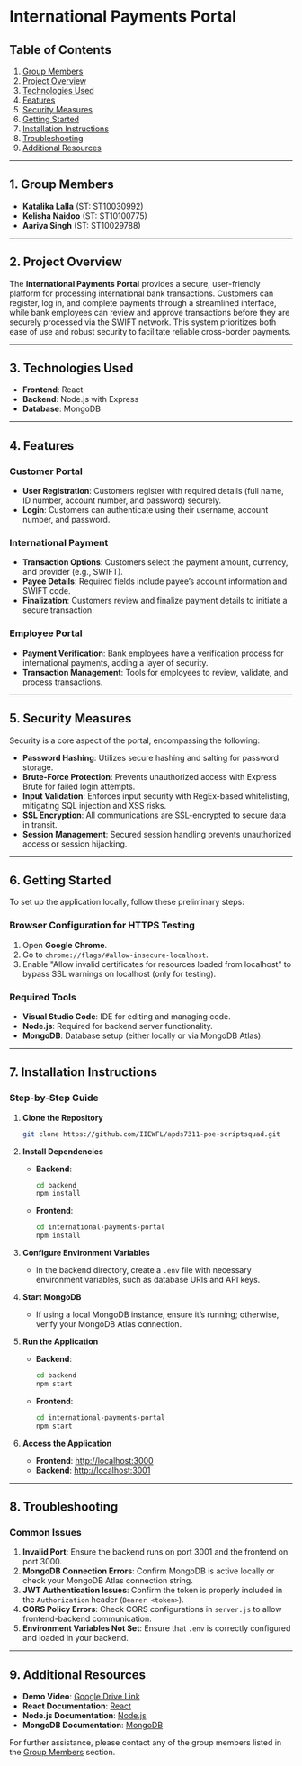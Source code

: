
# International Payments Portal

## Table of Contents
1. [Group Members](#group-members)
2. [Project Overview](#project-overview)
3. [Technologies Used](#technologies-used)
4. [Features](#features)
5. [Security Measures](#security-measures)
6. [Getting Started](#getting-started)
7. [Installation Instructions](#installation-instructions)
8. [Troubleshooting](#troubleshooting)
9. [Additional Resources](#additional-resources)

---

## 1. Group Members
- **Katalika Lalla** (ST: ST10030992)
- **Kelisha Naidoo** (ST: ST10100775)
- **Aariya Singh** (ST: ST10029788)

---

## 2. Project Overview
The **International Payments Portal** provides a secure, user-friendly platform for processing international bank transactions. Customers can register, log in, and complete payments through a streamlined interface, while bank employees can review and approve transactions before they are securely processed via the SWIFT network. This system prioritizes both ease of use and robust security to facilitate reliable cross-border payments.

---

## 3. Technologies Used
- **Frontend**: React
- **Backend**: Node.js with Express
- **Database**: MongoDB

---

## 4. Features

### Customer Portal
- **User Registration**: Customers register with required details (full name, ID number, account number, and password) securely.
- **Login**: Customers can authenticate using their username, account number, and password.

### International Payment
- **Transaction Options**: Customers select the payment amount, currency, and provider (e.g., SWIFT).
- **Payee Details**: Required fields include payee’s account information and SWIFT code.
- **Finalization**: Customers review and finalize payment details to initiate a secure transaction.

### Employee Portal
- **Payment Verification**: Bank employees have a verification process for international payments, adding a layer of security.
- **Transaction Management**: Tools for employees to review, validate, and process transactions.

---

## 5. Security Measures
Security is a core aspect of the portal, encompassing the following:

- **Password Hashing**: Utilizes secure hashing and salting for password storage.
- **Brute-Force Protection**: Prevents unauthorized access with Express Brute for failed login attempts.
- **Input Validation**: Enforces input security with RegEx-based whitelisting, mitigating SQL injection and XSS risks.
- **SSL Encryption**: All communications are SSL-encrypted to secure data in transit.
- **Session Management**: Secured session handling prevents unauthorized access or session hijacking.

---

## 6. Getting Started

To set up the application locally, follow these preliminary steps:

### Browser Configuration for HTTPS Testing
1. Open **Google Chrome**.
2. Go to `chrome://flags/#allow-insecure-localhost`.
3. Enable "Allow invalid certificates for resources loaded from localhost" to bypass SSL warnings on localhost (only for testing).

### Required Tools
- **Visual Studio Code**: IDE for editing and managing code.
- **Node.js**: Required for backend server functionality.
- **MongoDB**: Database setup (either locally or via MongoDB Atlas).

---

## 7. Installation Instructions

### Step-by-Step Guide

1. **Clone the Repository**  
   ```bash
   git clone https://github.com/IIEWFL/apds7311-poe-scriptsquad.git
   ```

2. **Install Dependencies**  
   - **Backend**:  
     ```bash
     cd backend
     npm install
     ```
   - **Frontend**:  
     ```bash
     cd international-payments-portal
     npm install
     ```

3. **Configure Environment Variables**  
   - In the backend directory, create a `.env` file with necessary environment variables, such as database URIs and API keys.

4. **Start MongoDB**  
   - If using a local MongoDB instance, ensure it’s running; otherwise, verify your MongoDB Atlas connection.

5. **Run the Application**  
   - **Backend**:  
     ```bash
     cd backend
     npm start
     ```
   - **Frontend**:  
     ```bash
     cd international-payments-portal
     npm start
     ```

6. **Access the Application**  
   - **Frontend**: [http://localhost:3000](http://localhost:3000)
   - **Backend**: [http://localhost:3001](http://localhost:3001)

---

## 8. Troubleshooting

### Common Issues

1. **Invalid Port**: Ensure the backend runs on port 3001 and the frontend on port 3000.
2. **MongoDB Connection Errors**: Confirm MongoDB is active locally or check your MongoDB Atlas connection string.
3. **JWT Authentication Issues**: Confirm the token is properly included in the `Authorization` header (`Bearer <token>`).
4. **CORS Policy Errors**: Check CORS configurations in `server.js` to allow frontend-backend communication.
5. **Environment Variables Not Set**: Ensure that `.env` is correctly configured and loaded in your backend.

---

## 9. Additional Resources

- **Demo Video**: [Google Drive Link](https://drive.google.com/drive/folders/11AD3YWT0dndtYNnAnZRbUBEXp8TcqOZE?usp=sharing)  
- **React Documentation**: [React](https://reactjs.org/docs/getting-started.html)
- **Node.js Documentation**: [Node.js](https://nodejs.org/en/docs/)
- **MongoDB Documentation**: [MongoDB](https://docs.mongodb.com/)

For further assistance, please contact any of the group members listed in the [Group Members](#group-members) section.
